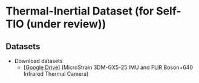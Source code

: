 # Thermal-Inertial Dataset (for Self-TIO (under review))
## Datasets

  * Download datasets
    - [[Google Drive](https://drive.google.com/drive/folders/1nSRaHt6HGazyHHi3sbUz7Nb7pw3BK9gm?usp=sharing)] (MicroStrain 3DM-GX5-25 IMU and FLIR Boson+640 Infrared Thermal Camera)
